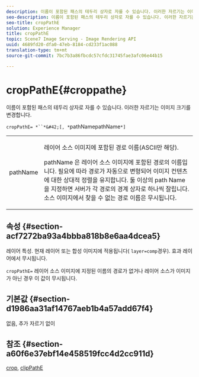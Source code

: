 ```yaml
---
description: 이름이 포함된 패스의 테두리 상자로 자를 수 있습니다. 이러한 자르기는 이미지 크기를 변경합니다.
seo-description: 이름이 포함된 패스의 테두리 상자로 자를 수 있습니다. 이러한 자르기는 이미지 크기를 변경합니다.
seo-title: cropPathE
solution: Experience Manager
title: cropPathE
topic: Scene7 Image Serving - Image Rendering API
uuid: 4689fd20-dfa0-47eb-8184-cd233f1ac088
translation-type: tm+mt
source-git-commit: 7bc7b3a86fbcdc57cfdc31745fae3afc06e44b15

---
```



# cropPathE{#croppathe}

이름이 포함된 패스의 테두리 상자로 자를 수 있습니다. 이러한 자르기는 이미지 크기를 변경합니다.

`cropPathE= *``*&#42;[, *`pathNamepathName`*]`

<table id="table_598304852E844456AB3AC9FF1F178B71"> 
 <tbody> 
  <tr> 
   <td colname="col1"> <p><span class="codeph"><span class="varname"> pathName</span></span> </p> </td> 
   <td colname="col2"> <p>레이어 소스 이미지에 포함된 경로 이름(ASCII만 해당). </p> <p> <span class="codeph"><span class="varname"> pathName</span></span> 은 레이어 소스 이미지에 포함된 경로의 이름입니다. 필요에 따라 경로가 자동으로 변형되어 이미지 컨텐츠에 대한 상대적 정렬을 유지합니다. 둘 이상의 path Name <span class="codeph"><span class="varname"> 을</span></span> 지정하면 서버가 각 경로의 경계 상자로 하나씩 잘립니다. 소스 <span class="codeph"><span class="varname"> 이미지에서</span></span> 찾을 수 없는 경로 이름은 무시됩니다. </p> </td> 
  </tr> 
 </tbody> 
</table>

## 속성 {#section-acf7272ba93a4bbba818b8e6aa4dcea5}

레이어 특성. 현재 레이어 또는 합성 이미지에 적용됩니다( `layer=comp`경우). 효과 레이어에서 무시됩니다.

`cropPathE=` 레이어 소스 이미지에 지정된 이름의 경로가 없거나 레이어 소스가 이미지가 아닌 경우 이 값이 무시됩니다.

## 기본값 {#section-d1986aa31af14767aeb1b4a57add67f4}

없음, 추가 자르기 없이

## 참조 {#section-a60f6e37ebf14e458519fcc4d2cc911d}

[crop](../../../../../is-api/http-ref/image-serving-api-ref/c-http-protocol-reference/c-command-reference/r-crop.md#reference-6fd0f6399966446ab4425ce050572eab), [clipPathE](../../../../../is-api/http-ref/image-serving-api-ref/c-http-protocol-reference/c-command-reference/r-clippath.md#reference-8139b1b52dc54749b51b109521ddf83d)
